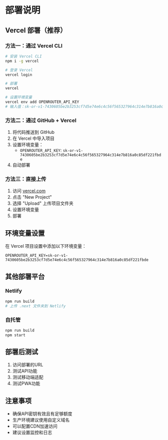 # 部署说明

## Vercel 部署（推荐）

### 方法一：通过 Vercel CLI
```bash
# 安装 Vercel CLI
npm i -g vercel

# 登录 Vercel
vercel login

# 部署
vercel

# 设置环境变量
vercel env add OPENROUTER_API_KEY
# 输入值：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
```

### 方法二：通过 GitHub + Vercel
1. 将代码推送到 GitHub
2. 在 Vercel 中导入项目
3. 设置环境变量：
   - `OPENROUTER_API_KEY`: `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`
4. 自动部署

### 方法三：直接上传
1. 访问 [vercel.com](https://vercel.com)
2. 点击 "New Project"
3. 选择 "Upload" 上传项目文件夹
4. 设置环境变量
5. 部署

## 环境变量设置

在 Vercel 项目设置中添加以下环境变量：

```
OPENROUTER_API_KEY=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
```

## 其他部署平台

### Netlify
```bash
npm run build
# 上传 .next 文件夹到 Netlify
```

### 自托管
```bash
npm run build
npm start
```

## 部署后测试

1. 访问部署的URL
2. 测试API功能
3. 测试移动端适配
4. 测试PWA功能

## 注意事项

- 确保API密钥有效且有足够额度
- 生产环境建议使用自定义域名
- 可以配置CDN加速访问
- 建议设置监控和日志
